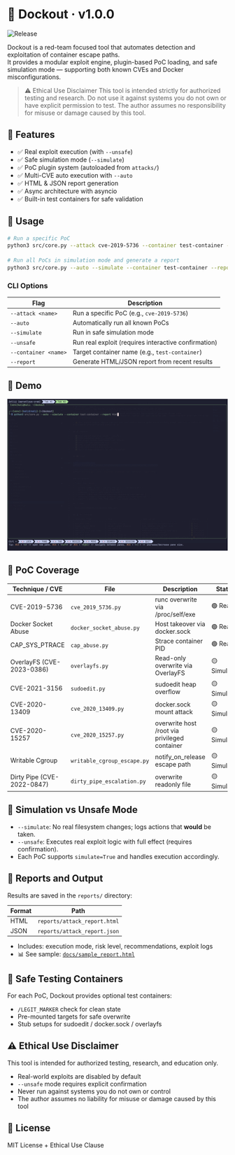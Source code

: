 # 🐳 Dockout · v1.0.0
![Release](https://img.shields.io/github/v/release/schoi1337/dockout?style=flat-square)

Dockout is a red-team focused tool that automates detection and exploitation of container escape paths.  
It provides a modular exploit engine, plugin-based PoC loading, and safe simulation mode — supporting both known CVEs and Docker misconfigurations.

> ⚠️ Ethical Use Disclaimer
This tool is intended strictly for authorized testing and research.
Do not use it against systems you do not own or have explicit permission to test.
The author assumes no responsibility for misuse or damage caused by this tool.



## 🚀 Features

- ✅ Real exploit execution (with `--unsafe`)
- ✅ Safe simulation mode (`--simulate`)
- ✅ PoC plugin system (autoloaded from `attacks/`)
- ✅ Multi-CVE auto execution with `--auto`
- ✅ HTML & JSON report generation
- ✅ Async architecture with asyncio
- ✅ Built-in test containers for safe validation


## 🧠 Usage

```bash
# Run a specific PoC
python3 src/core.py --attack cve-2019-5736 --container test-container --unsafe

# Run all PoCs in simulation mode and generate a report
python3 src/core.py --auto --simulate --container test-container --report html
```

### CLI Options

| Flag | Description |
|------|-------------|
| `--attack <name>` | Run a specific PoC (e.g., `cve-2019-5736`) |
| `--auto` | Automatically run all known PoCs |
| `--simulate` | Run in safe simulation mode |
| `--unsafe` | Run real exploit (requires interactive confirmation) |
| `--container <name>` | Target container name (e.g., `test-container`) |
| `--report` | Generate HTML/JSON report from recent results |

## 🎥 Demo

![Simulated Demo](docs/simulated_demo.gif)


## 🔬 PoC Coverage

| Technique / CVE              | File                           | Description                                 | Status        |
|-----------------------------|--------------------------------|---------------------------------------------|---------------|
| CVE-2019-5736               | `cve_2019_5736.py`             | runc overwrite via /proc/self/exe           | 🟢 Real        |
| Docker Socket Abuse         | `docker_socket_abuse.py`       | Host takeover via docker.sock               | 🟢 Real        |
| CAP_SYS_PTRACE              | `cap_abuse.py`                 | Strace container PID                        | 🟢 Real        |
| OverlayFS (CVE-2023-0386)   | `overlayfs.py`                 | Read-only overwrite via OverlayFS           | 🟡 Simulated   |
| CVE-2021-3156               | `sudoedit.py`                  | sudoedit heap overflow                      | 🟡 Simulated   |
| CVE-2020-13409              | `cve_2020_13409.py`            | docker.sock mount attack                    | 🟡 Simulated   |
| CVE-2020-15257              | `cve_2020_15257.py`            | overwrite host /root via privileged container | 🟡 Simulated |
| Writable Cgroup             | `writable_cgroup_escape.py`    | notify_on_release escape path               | 🟡 Simulated   |
| Dirty Pipe (CVE-2022-0847)  | `dirty_pipe_escalation.py`     | overwrite readonly file                     | 🟡 Simulated   |

## 🧪 Simulation vs Unsafe Mode

- `--simulate`: No real filesystem changes; logs actions that **would** be taken.
- `--unsafe`: Executes real exploit logic with full effect (requires confirmation).
- Each PoC supports `simulate=True` and handles execution accordingly.


## 📂 Reports and Output

Results are saved in the `reports/` directory:

| Format | Path |
|--------|------|
| HTML | `reports/attack_report.html` |
| JSON | `reports/attack_report.json` |

- Includes: execution mode, risk level, recommendations, exploit logs  
- 📊 See sample: [`docs/sample_report.html`](docs/attack_report.html)


## 🧪 Safe Testing Containers

For each PoC, Dockout provides optional test containers:
- `/LEGIT_MARKER` check for clean state
- Pre-mounted targets for safe overwrite
- Stub setups for sudoedit / docker.sock / overlayfs


## ⚠️ Ethical Use Disclaimer

This tool is intended for authorized testing, research, and education only.

- Real-world exploits are disabled by default
- `--unsafe` mode requires explicit confirmation
- Never run against systems you do not own or control
- The author assumes no liability for misuse or damage caused by this tool


## 📜 License

MIT License + Ethical Use Clause
